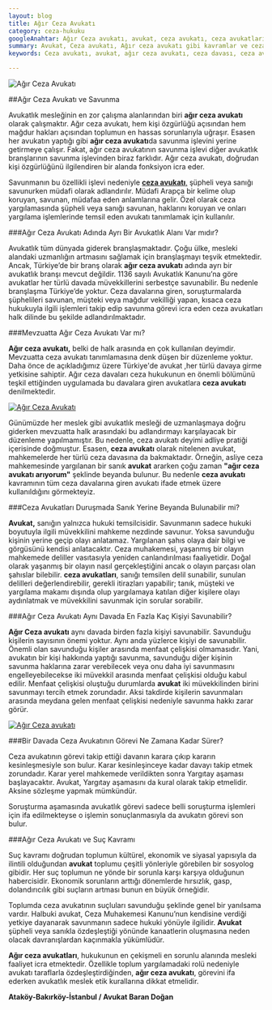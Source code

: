 ```yaml
---
layout: blog
title: Ağır Ceza Avukatı
category: ceza-hukuku
googleAnahtar: Ağır Ceza avukatı, avukat, ceza avukatı, ceza avukatları, ağır ceza avukatları, ceza avukatı istanbul, istanbul avukat, bakırköy avukat, ataköy avukat
summary: Avukat, Ceza avukatı, Ağır ceza avukatı gibi kavramlar ve ceza avukatlarının savunma işlevi birkaç soruyla özetlenmiştir.
keywords: Ceza avukatı, avukat, ağır ceza avukatı, ceza davası, ceza avukatı arıyorum istanbul, istanbul avukat, bakırköy avukat, ataköy avukat

---
```


![Ağır Ceza Avukatı](https://camo.githubusercontent.com/84f7c716f82f119b4f5c8f4746caa9131cf144ad/687474703a2f2f692e68697a6c69726573696d2e636f6d2f3945454e4f5a2e6a7067 "Ağır Ceza Avukatı")

##Ağır Ceza  Avukatı ve Savunma


Avukatlık mesleğinin en zor çalışma alanlarından biri **ağır ceza avukatı** olarak çalışmaktır. Ağır ceza avukatı, hem kişi özgürlüğü açısından hem mağdur hakları açısından toplumun en hassas sorunlarıyla uğraşır. Esasen her avukatın yaptığı gibi **ağır ceza avukatı**da savunma işlevini yerine getirmeye çalışır. Fakat, ağır ceza avukatının savunma işlevi diğer avukatlık branşlarının savunma işlevinden biraz farklıdır. Ağır ceza avukatı, doğrudan kişi özgürlüğünü ilgilendiren bir alanda fonksiyon icra eder.

Savunmanın bu özellikli işlevi nedeniyle [**ceza avukatı**,](http://barandogan.av.tr/blog/ceza-hukuku/ceza-avukatinin-islevi.html) şüpheli veya sanığı savunurken müdafi olarak adlandırılır. Müdafi Arapça bir kelime olup koruyan, savunan, müdafaa eden anlamlarına gelir. Özel olarak ceza yargılamasında şüpheli veya sanığı savunan, haklarını koruyan ve onları yargılama işlemlerinde temsil eden avukatı tanımlamak için kullanılır.



###Ağır Ceza Avukatı Adında Ayrı Bir Avukatlık Alanı Var mıdır?

Avukatlık tüm dünyada giderek branşlaşmaktadır. Çoğu ülke, mesleki alandaki uzmanlığın artmasını sağlamak için branşlaşmayı teşvik etmektedir. Ancak, Türkiye’de bir branş olarak **ağır ceza avukatı** adında ayrı bir avukatlık branşı mevcut değildir. 1136 sayılı Avukatlık Kanunu’na göre avukatlar her türlü davada müvekkillerini serbestçe savunabilir. Bu nedenle branşlaşma Türkiye’de yoktur. Ceza davalarına giren, soruşturmalarda şüphelileri savunan, müşteki veya mağdur vekilliği yapan, kısaca ceza hukukuyla ilgili işlemleri takip edip savunma görevi icra eden ceza avukatları halk dilinde bu şekilde adlandırılmaktadır. 

###Mevzuatta Ağır Ceza Avukatı Var mı?

**Ağır ceza avukatı,** belki de halk arasında en çok kullanılan deyimdir. Mevzuatta ceza avukatı tanımlamasına denk düşen bir düzenleme yoktur. Daha önce de açıkladığımız üzere Türkiye'de avukat ,her türlü davaya girme yetkisine sahiptir. Ağır ceza davaları ceza hukukunun en önemli bölümünü teşkil ettiğinden uygulamada bu davalara giren avukatlara **ceza avukatı** denilmektedir. 

[![Ağır Ceza Avukatı](http://i.hizliresim.com/aD9j92.jpg)](https://hizliresim.com/aD9j92 "Ağır Ceza Avukatı")

Günümüzde her meslek gibi avukatlık mesleği de uzmanlaşmaya doğru giderken mevzuatta halk arasındaki bu adlandırmayı karşılayacak bir düzenleme yapılmamıştır. Bu nedenle, ceza avukatı deyimi adliye pratiği içerisinde doğmuştur. Esasen, **ceza avukatı** olarak nitelenen avukat, mahkemelerde her türlü ceza davasına da bakmaktadır. Örneğin, asliye ceza mahkemesinde yargılanan bir sanık **avukat** ararken çoğu zaman **"ağır ceza avukatı arıyorum"** şeklinde beyanda bulunur. Bu nedenle **ceza avukatı** kavramının tüm ceza davalarına giren avukatı ifade etmek üzere kullanıldığını görmekteyiz.



###Ceza Avukatları Duruşmada Sanık Yerine Beyanda Bulunabilir mi?


**Avukat,** sanığın yalnızca hukuki temsilcisidir. Savunmanın sadece hukuki boyutuyla ilgili müvekkilini mahkeme nezdinde savunur. Yoksa savunduğu kişinin yerine geçip olayı anlatamaz. Yargılanan şahıs olaya dair bilgi ve görgüsünü kendisi anlatacaktır. Ceza muhakemesi, yaşanmış bir olayın mahkemede deliller vasıtasıyla yeniden canlandırılması faaliyetidir. Doğal olarak yaşanmış bir olayın nasıl gerçekleştiğini ancak o olayın parçası olan şahıslar bilebilir. **ceza avukatları**, sanığı temsilen delil sunabilir, sunulan delilleri değerlendirebilir, gerekli itirazları yapabilir; tanık, müşteki ve yargılama makamı dışında olup yargılamaya katılan diğer kişilere olayı aydınlatmak ve müvekkilini savunmak için sorular sorabilir.



###Ağır Ceza Avukatı Aynı Davada En Fazla Kaç Kişiyi Savunabilir?


**Ağır Ceza avukatı** aynı davada birden fazla kişiyi savunabilir. Savunduğu kişilerin sayısının önemi yoktur. Aynı anda yüzlerce kişiyi de savunabilir. Önemli olan savunduğu kişiler arasında menfaat çelişkisi olmamasıdır. Yani, avukatın bir kişi hakkında yaptığı savunma, savunduğu diğer kişinin savunma haklarına zarar verebilecek veya onu daha iyi savunmasını engelleyebilecekse iki müvekkil arasında menfaat çelişkisi olduğu kabul edilir. Menfaat çelişkisi oluştuğu durumlarda **avukat** iki müvekkilinden birini savunmayı tercih etmek zorundadır. Aksi takdirde kişilerin savunmaları arasında meydana gelen menfaat çelişkisi nedeniyle savunma hakkı zarar görür.


[![Ağır Ceza avukatı](http://i.hizliresim.com/3ar9R5.jpg)](https://hizliresim.com/3ar9R5 "Ağır Ceza Avukatı")


###Bir Davada Ceza Avukatının Görevi Ne Zamana Kadar Sürer?


Ceza avukatının görevi takip ettiği davanın karara çıkıp kararın kesinleşmesiyle son bulur. Karar kesinleşinceye kadar davayı takip etmek zorundadır. Karar yerel mahkemede verildikten sonra Yargıtay aşaması başlayacaktır. Avukat, Yargıtay aşamasını da kural olarak takip etmelidir. Aksine sözleşme yapmak mümkündür.

Soruşturma aşamasında avukatlık görevi sadece belli soruşturma işlemleri için ifa edilmekteyse o işlemin sonuçlanmasıyla da avukatın görevi son bulur.


###Ağır Ceza Avukatı ve Suç Kavramı


Suç kavramı doğrudan toplumun kültürel, ekonomik ve siyasal yapısıyla da ilintili olduğundan **avukat** toplumu çeşitli yönleriyle görebilen bir sosyolog gibidir. Her suç toplumun ne yönde bir sorunla karşı karşıya olduğunun habercisidir. Ekonomik sorunların arttığı dönemlerde hırsızlık, gasp, dolandırıcılık gibi suçların artması bunun en büyük örneğidir.

Toplumda ceza avukatının suçluları savunduğu şeklinde genel bir yanılsama vardır. Halbuki avukat, Ceza Muhakemesi Kanunu’nun kendisine verdiği yetkiye dayanarak savunmanın sadece hukuki yönüyle ilgilidir. **Avukat** şüpheli veya sanıkla özdeşleştiği yönünde kanaatlerin oluşmasına neden olacak davranışlardan kaçınmakla yükümlüdür. 

**Ağır ceza avukatları**, hukukunun en çekişmeli en sorunlu alanında mesleki faaliyet icra etmektedir. Özellikle toplum yargılamadaki rolü nedeniyle avukatı taraflarla özdeşleştirdiğinden, **ağır ceza avukatı**, görevini ifa ederken avukatlık meslek etik kurallarına dikkat etmelidir. 

**Ataköy-Bakırköy-İstanbul / Avukat Baran Doğan**
